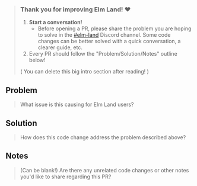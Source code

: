 > ### Thank you for improving Elm Land! ❤️
>
> 1. __Start a conversation!__ 
>     - Before opening a PR, please share the problem you are hoping to solve in the [#elm-land](https://discord.com/channels/534524278847045633/750847823238398003) Discord channel.
>     Some code changes can be better solved with a quick conversation, a clearer guide, etc.
> 1. Every PR should follow the "Problem/Solution/Notes" outline below!
>
> ( You can delete this big intro section after reading! )

## Problem

> What issue is this causing for Elm Land users?

## Solution

> How does this code change address the problem described above?

## Notes

> (Can be blank!) Are there any unrelated code changes or other notes you'd like to share regarding this PR?
